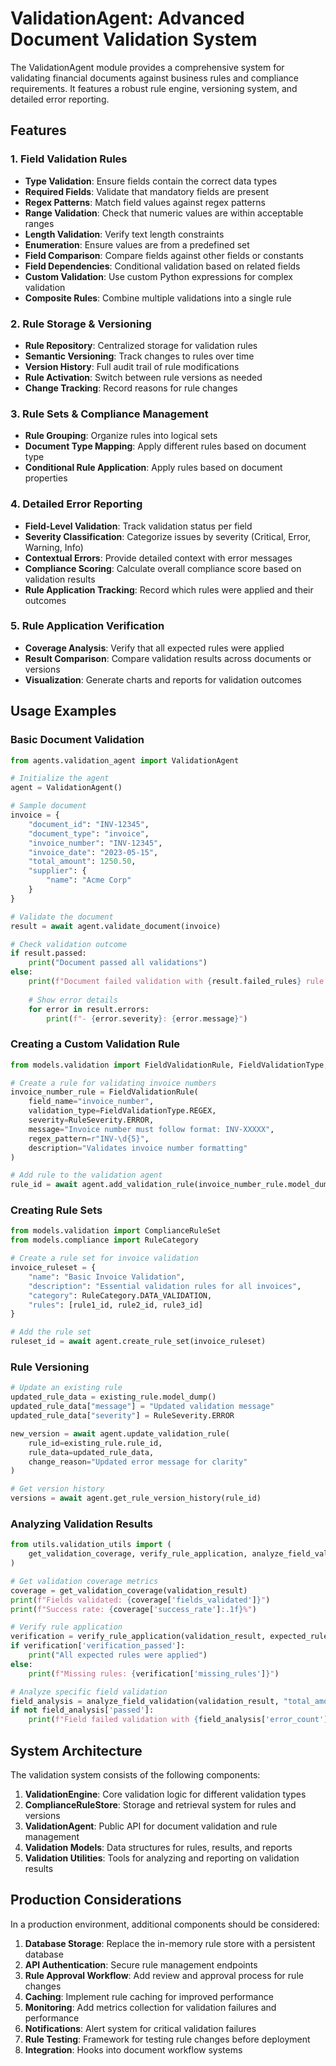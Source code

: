 # ValidationAgent: Advanced Document Validation System

The ValidationAgent module provides a comprehensive system for validating financial documents against business rules and compliance requirements. It features a robust rule engine, versioning system, and detailed error reporting.

## Features

### 1. Field Validation Rules
- **Type Validation**: Ensure fields contain the correct data types
- **Required Fields**: Validate that mandatory fields are present
- **Regex Patterns**: Match field values against regex patterns
- **Range Validation**: Check that numeric values are within acceptable ranges
- **Length Validation**: Verify text length constraints
- **Enumeration**: Ensure values are from a predefined set
- **Field Comparison**: Compare fields against other fields or constants
- **Field Dependencies**: Conditional validation based on related fields
- **Custom Validation**: Use custom Python expressions for complex validation
- **Composite Rules**: Combine multiple validations into a single rule

### 2. Rule Storage & Versioning
- **Rule Repository**: Centralized storage for validation rules
- **Semantic Versioning**: Track changes to rules over time
- **Version History**: Full audit trail of rule modifications
- **Rule Activation**: Switch between rule versions as needed
- **Change Tracking**: Record reasons for rule changes

### 3. Rule Sets & Compliance Management
- **Rule Grouping**: Organize rules into logical sets
- **Document Type Mapping**: Apply different rules based on document type
- **Conditional Rule Application**: Apply rules based on document properties

### 4. Detailed Error Reporting
- **Field-Level Validation**: Track validation status per field
- **Severity Classification**: Categorize issues by severity (Critical, Error, Warning, Info)
- **Contextual Errors**: Provide detailed context with error messages
- **Compliance Scoring**: Calculate overall compliance score based on validation results
- **Rule Application Tracking**: Record which rules were applied and their outcomes

### 5. Rule Application Verification
- **Coverage Analysis**: Verify that all expected rules were applied
- **Result Comparison**: Compare validation results across documents or versions
- **Visualization**: Generate charts and reports for validation outcomes

## Usage Examples

### Basic Document Validation

```python
from agents.validation_agent import ValidationAgent

# Initialize the agent
agent = ValidationAgent()

# Sample document
invoice = {
    "document_id": "INV-12345",
    "document_type": "invoice",
    "invoice_number": "INV-12345",
    "invoice_date": "2023-05-15",
    "total_amount": 1250.50,
    "supplier": {
        "name": "Acme Corp"
    }
}

# Validate the document
result = await agent.validate_document(invoice)

# Check validation outcome
if result.passed:
    print("Document passed all validations")
else:
    print(f"Document failed validation with {result.failed_rules} rule failures")
    
    # Show error details
    for error in result.errors:
        print(f"- {error.severity}: {error.message}")
```

### Creating a Custom Validation Rule

```python
from models.validation import FieldValidationRule, FieldValidationType, RuleSeverity

# Create a rule for validating invoice numbers
invoice_number_rule = FieldValidationRule(
    field_name="invoice_number",
    validation_type=FieldValidationType.REGEX,
    severity=RuleSeverity.ERROR,
    message="Invoice number must follow format: INV-XXXXX",
    regex_pattern=r"INV-\d{5}",
    description="Validates invoice number formatting"
)

# Add rule to the validation agent
rule_id = await agent.add_validation_rule(invoice_number_rule.model_dump())
```

### Creating Rule Sets

```python
from models.validation import ComplianceRuleSet
from models.compliance import RuleCategory

# Create a rule set for invoice validation
invoice_ruleset = {
    "name": "Basic Invoice Validation",
    "description": "Essential validation rules for all invoices",
    "category": RuleCategory.DATA_VALIDATION,
    "rules": [rule1_id, rule2_id, rule3_id]
}

# Add the rule set
ruleset_id = await agent.create_rule_set(invoice_ruleset)
```

### Rule Versioning

```python
# Update an existing rule
updated_rule_data = existing_rule.model_dump()
updated_rule_data["message"] = "Updated validation message"
updated_rule_data["severity"] = RuleSeverity.ERROR

new_version = await agent.update_validation_rule(
    rule_id=existing_rule.rule_id,
    rule_data=updated_rule_data,
    change_reason="Updated error message for clarity"
)

# Get version history
versions = await agent.get_rule_version_history(rule_id)
```

### Analyzing Validation Results

```python
from utils.validation_utils import (
    get_validation_coverage, verify_rule_application, analyze_field_validation
)

# Get validation coverage metrics
coverage = get_validation_coverage(validation_result)
print(f"Fields validated: {coverage['fields_validated']}")
print(f"Success rate: {coverage['success_rate']:.1f}%")

# Verify rule application
verification = verify_rule_application(validation_result, expected_rule_ids)
if verification['verification_passed']:
    print("All expected rules were applied")
else:
    print(f"Missing rules: {verification['missing_rules']}")

# Analyze specific field validation
field_analysis = analyze_field_validation(validation_result, "total_amount")
if not field_analysis['passed']:
    print(f"Field failed validation with {field_analysis['error_count']} errors")
```

## System Architecture

The validation system consists of the following components:

1. **ValidationEngine**: Core validation logic for different validation types
2. **ComplianceRuleStore**: Storage and retrieval system for rules and versions
3. **ValidationAgent**: Public API for document validation and rule management
4. **Validation Models**: Data structures for rules, results, and reports
5. **Validation Utilities**: Tools for analyzing and reporting on validation results

## Production Considerations

In a production environment, additional components should be considered:

1. **Database Storage**: Replace the in-memory rule store with a persistent database
2. **API Authentication**: Secure rule management endpoints
3. **Rule Approval Workflow**: Add review and approval process for rule changes
4. **Caching**: Implement rule caching for improved performance
5. **Monitoring**: Add metrics collection for validation failures and performance
6. **Notifications**: Alert system for critical validation failures
7. **Rule Testing**: Framework for testing rule changes before deployment
8. **Integration**: Hooks into document workflow systems

